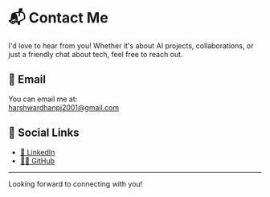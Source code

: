 # 📬 Contact Me

I'd love to hear from you! Whether it's about AI projects, collaborations, or just a friendly chat about tech, feel free to reach out.

## 📧 Email

You can email me at:  
[harshwardhanpj2001@gmail.com](mailto:harshwardhanpj2001@gmail.com)

## 🔗 Social Links

- [💼 LinkedIn](https://linkedin.com/in/harshwardhanpj)
- [🧑‍💻 GitHub](https://github.com/Harshwardhanpjadhav)

---

Looking forward to connecting with you!

